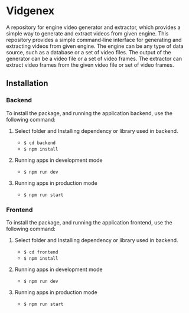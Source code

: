 # Vidgenex

A repository for engine video generator and extractor, which provides a simple
way to generate and extract videos from given engine. This repository provides
a simple command-line interface for generating and extracting videos from
given engine. The engine can be any type of data source, such as a database or
a set of video files. The output of the generator can be a video file or a
set of video frames. The extractor can extract video frames from the given
video file or set of video frames.

## Installation

### Backend

To install the package, and running the application backend, use the following command:

1. Select folder and Installing dependency or library used in backend.

   - `$ cd backend`
   - `$ npm install`

2. Running apps in development mode

   - `$ npm run dev`

3. Running apps in production mode

   - `$ npm run start`

### Frontend

To install the package, and running the application frontend, use the following command:

1. Select folder and Installing dependency or library used in backend.

   - `$ cd frontend`
   - `$ npm install`

2. Running apps in development mode

   - `$ npm run dev`

3. Running apps in production mode

   - `$ npm run start`
